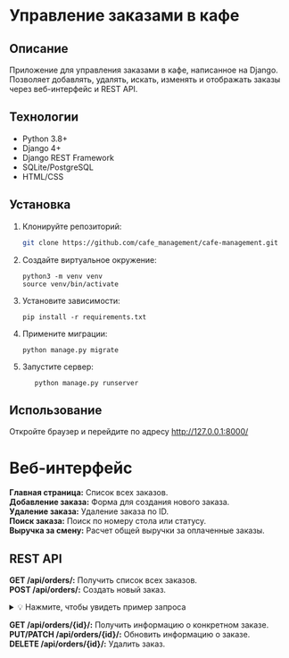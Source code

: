 # Управление заказами в кафе

## Описание
Приложение для управления заказами в кафе, написанное на Django. Позволяет добавлять, удалять, искать, изменять и 
отображать заказы через веб-интерфейс и REST API.

## Технологии
- Python 3.8+
- Django 4+
- Django REST Framework
- SQLite/PostgreSQL
- HTML/CSS

## Установка
1. Клонируйте репозиторий:
   ```bash
   git clone https://github.com/cafe_management/cafe-management.git
2. Создайте виртуальное окружение:
   ```
   python3 -m venv venv
   source venv/bin/activate
3. Установите зависимости:
   ```
   pip install -r requirements.txt
   ```   
4. Примените миграции:
   ```
   python manage.py migrate
   ```
5. Запустите сервер:
   ```
      python manage.py runserver
   ```
   
## Использование
Откройте браузер и перейдите по адресу http://127.0.0.1:8000/

# Веб-интерфейс
**Главная страница:** Список всех заказов.<br>
**Добавление заказа:** Форма для создания нового заказа.<br>
**Удаление заказа:** Удаление заказа по ID.<br>
**Поиск заказа:** Поиск по номеру стола или статусу.<br>
**Выручка за смену:** Расчет общей выручки за оплаченные заказы.<br>

## REST API
**GET /api/orders/:** Получить список всех заказов.<br>
**POST /api/orders/:** Создать новый заказ.<br>
<details>
    <summary>💡 Нажмите, чтобы увидеть пример запроса</summary>
    <pre><code class="json">
POST http://127.0.0.1:8000/api/orders/1/

Тело запроса:
{
    "table_number": 1,
    "items": [
        {
            "name": "Борщ",
            "price": 150
        },
        {
            "name": "Чай",
            "price": 50
        }
    ],
    "status": "pending"
}
    </code></pre>
</details>

**GET /api/orders/{id}/:** Получить информацию о конкретном заказе.<br>
**PUT/PATCH /api/orders/{id}/:** Обновить информацию о заказе.<br>
**DELETE /api/orders/{id}/:** Удалить заказ.<br>
